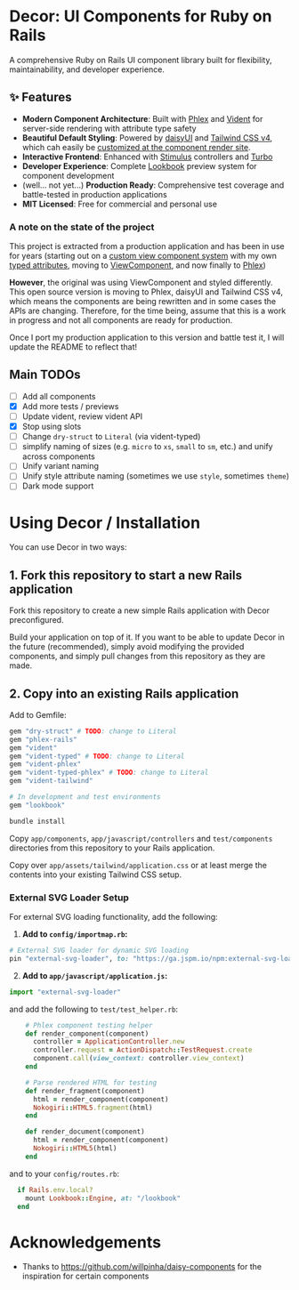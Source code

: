 # Decor: UI Components for Ruby on Rails

A comprehensive Ruby on Rails UI component library built for flexibility, maintainability, and developer experience.

## ✨ Features

- **Modern Component Architecture**: Built with [Phlex](https://phlex.fun) and [Vident](https://github.com/stevegeek/vident) for server-side rendering with attribute type safety
- **Beautiful Default Styling**: Powered by [daisyUI](https://daisyui.com) and [Tailwind CSS v4](https://tailwindcss.com), which cah easily be [customized at the component render site](https://github.com/stevegeek/vident/blob/main/README.md?plain=1#L614).
- **Interactive Frontend**: Enhanced with [Stimulus](https://stimulus.hotwired.dev) controllers and [Turbo](https://turbo.hotwired.dev)
- **Developer Experience**: Complete [Lookbook](https://lookbook.build) preview system for component development
- (well... not yet...) **Production Ready**: Comprehensive test coverage and battle-tested in production applications
- **MIT Licensed**: Free for commercial and personal use

### A note on the state of the project

This project is extracted from a production application and has been in use for years (starting out on a [custom view component system](https://github.com/stevegeek/vc) with my own [typed attributes](https://github.com/stevegeek/typed_support), moving to [ViewComponent](https://viewcomponent.org), and now finally to [Phlex](https://phlex.fun))

**However**, the original was using ViewComponent and styled differently. This open source version is moving to Phlex, daisyUI and Tailwind CSS v4, which means the components are being rewritten 
and in some cases the APIs are changing. Therefore, for the time being, assume that this is a work in progress and not all components
are ready for production. 

Once I port my production application to this version and battle test it, I will update the README to reflect that!

## Main TODOs

- [ ] Add all components
- [x] Add more tests / previews
- [ ] Update vident, review vident API
- [x] Stop using slots
- [ ] Change `dry-struct` to `Literal` (via vident-typed)
- [ ] simplify naming of sizes (e.g. `micro` to `xs`, `small` to `sm`, etc.) and unify across components
- [ ] Unify variant naming
- [ ] Unify style attribute naming (sometimes we use `style`, sometimes `theme`)
- [ ] Dark mode support

# Using Decor / Installation

You can use Decor in two ways:

## 1. Fork this repository to start a new Rails application

Fork this repository to create a new simple Rails application with Decor preconfigured.

Build your application on top of it. If you want to be able to update Decor in the future (recommended), simply
avoid modifying the provided components, and simply pull changes from this repository as they are made.

## 2. Copy into an existing Rails application

Add to Gemfile:

```ruby
gem "dry-struct" # TODO: change to Literal
gem "phlex-rails"
gem "vident"
gem "vident-typed" # TODO: change to Literal
gem "vident-phlex" 
gem "vident-typed-phlex" # TODO: change to Literal
gem "vident-tailwind"

# In development and test environments
gem "lookbook"
```

```bash
bundle install
```

Copy `app/components`, `app/javascript/controllers` and `test/components` directories from this repository to your Rails application.

Copy over `app/assets/tailwind/application.css` or at least merge the contents into your existing Tailwind CSS setup.

### External SVG Loader Setup

For external SVG loading functionality, add the following:

1. **Add to `config/importmap.rb`:**
```ruby
# External SVG loader for dynamic SVG loading
pin "external-svg-loader", to: "https://ga.jspm.io/npm:external-svg-loader@1.7.1/dist/svg-loader.min.js"
```

2. **Add to `app/javascript/application.js`:**
```javascript
import "external-svg-loader"
```

and add the following to `test/test_helper.rb`:

```ruby
    # Phlex component testing helper
    def render_component(component)
      controller = ApplicationController.new
      controller.request = ActionDispatch::TestRequest.create
      component.call(view_context: controller.view_context)
    end

    # Parse rendered HTML for testing
    def render_fragment(component)
      html = render_component(component)
      Nokogiri::HTML5.fragment(html)
    end

    def render_document(component)
      html = render_component(component)
      Nokogiri::HTML5(html)
    end
```


and to your `config/routes.rb`:

```ruby
  if Rails.env.local?
    mount Lookbook::Engine, at: "/lookbook"
  end
```

# Acknowledgements
 
- Thanks to https://github.com/willpinha/daisy-components for the inspiration for certain components
